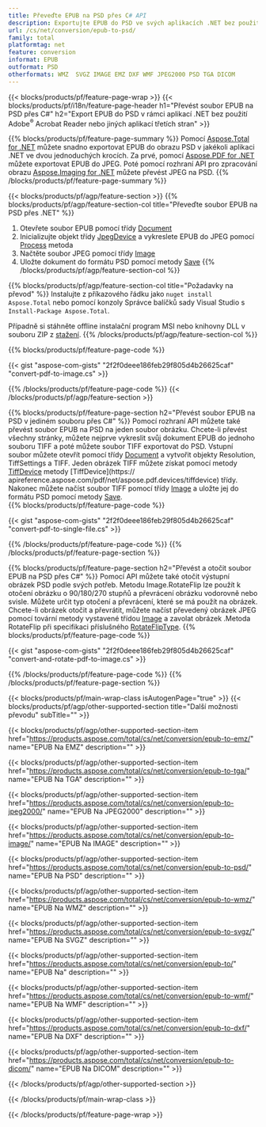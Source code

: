 ```yaml
---
title: Převeďte EPUB na PSD přes C# API
description: Exportujte EPUB do PSD ve svých aplikacích .NET bez použití jakékoli aplikace třetí strany
url: /cs/net/conversion/epub-to-psd/
family: total
platformtag: net
feature: conversion
informat: EPUB
outformat: PSD
otherformats: WMZ  SVGZ IMAGE EMZ DXF WMF JPEG2000 PSD TGA DICOM
---
```

{{< blocks/products/pf/feature-page-wrap >}}
{{< blocks/products/pf/i18n/feature-page-header h1="Převést soubor EPUB na PSD přes C#" h2="Export EPUB do PSD v rámci aplikací .NET bez použití Adobe<sup>&reg;</sup> Acrobat Reader nebo jiných aplikací třetích stran" >}}

{{% blocks/products/pf/feature-page-summary %}}
Pomocí [Aspose.Total for .NET](https://products.aspose.com/total/net/) můžete snadno exportovat EPUB do obrazu PSD v jakékoli aplikaci .NET ve dvou jednoduchých krocích. Za prvé, pomocí [Aspose.PDF for .NET](https://products.aspose.com/pdf/net/) můžete exportovat EPUB do JPEG. Poté pomocí rozhraní API pro zpracování obrazu [Aspose.Imaging for .NET](https://products.aspose.com/imaging/net/) můžete převést JPEG na PSD.
{{% /blocks/products/pf/feature-page-summary  %}}

{{< blocks/products/pf/agp/feature-section >}}
{{% blocks/products/pf/agp/feature-section-col title="Převeďte soubor EPUB na PSD přes .NET" %}}
1. Otevřete soubor EPUB pomocí třídy [Document](https://apireference.aspose.com/pdf/net/aspose.pdf/document)
2. Inicializujte objekt třídy [JpegDevice](https://apireference.aspose.com/pdf/net/aspose.pdf.devices/jpegdevice) a vykreslete EPUB do JPEG pomocí [Process](https://apireference.aspose.com/pdf/net/aspose.pdf.devices.pagedevice/process/methods/1) metoda
3. Načtěte soubor JPEG pomocí třídy [Image](https://apireference.aspose.com/imaging/net/aspose.imaging/image)
4. Uložte dokument do formátu PSD pomocí metody [Save](https://apireference.aspose.com/imaging/net/aspose.imaging.image/save/methods/4)
{{% /blocks/products/pf/agp/feature-section-col %}}

{{% blocks/products/pf/agp/feature-section-col title="Požadavky na převod" %}}
Instalujte z příkazového řádku jako ```nuget install Aspose.Total``` nebo pomocí konzoly Správce balíčků sady Visual Studio s ```Install-Package Aspose.Total```.

Případně si stáhněte offline instalační program MSI nebo knihovny DLL v souboru ZIP z [stažení](https://downloads.aspose.com/total/net).
{{% /blocks/products/pf/agp/feature-section-col %}}

{{% blocks/products/pf/feature-page-code %}}

{{< gist "aspose-com-gists" "2f2f0deee186feb29f805d4b26625caf" "convert-pdf-to-image.cs" >}}


{{% /blocks/products/pf/feature-page-code %}}
{{< /blocks/products/pf/agp/feature-section >}}

{{% blocks/products/pf/feature-page-section  h2="Převést soubor EPUB na PSD v jediném souboru přes C#" %}}
Pomocí rozhraní API můžete také převést soubor EPUB na PSD na jeden soubor obrázku. Chcete-li převést všechny stránky, můžete nejprve vykreslit svůj dokument EPUB do jednoho souboru TIFF a poté můžete soubor TIFF exportovat do PSD. Vstupní soubor můžete otevřít pomocí třídy [Document](https://apireference.aspose.com/pdf/net/aspose.pdf/document) a vytvořit objekty Resolution, TiffSettings a TIFF. Jeden obrázek TIFF můžete získat pomocí metody [TiffDevice](https://apireference.aspose.com/pdf/net/aspose.pdf.devices.documentdevice/process/methods/3) metody [TiffDevice](https:// apireference.aspose.com/pdf/net/aspose.pdf.devices/tiffdevice) třídy. Nakonec můžete načíst soubor TIFF pomocí třídy [Image](https://apireference.aspose.com/imaging/net/aspose.imaging/image)
a uložte jej do formátu PSD pomocí metody [Save](https://apireference.aspose.com/imaging/net/aspose.imaging.image/save/methods/4).  
{{% blocks/products/pf/feature-page-code %}}

{{< gist "aspose-com-gists" "2f2f0deee186feb29f805d4b26625caf" "convert-pdf-to-single-file.cs" >}}

{{% /blocks/products/pf/feature-page-code  %}}
{{% /blocks/products/pf/feature-page-section %}}

{{% blocks/products/pf/feature-page-section  h2="Převést a otočit soubor EPUB na PSD přes C#" %}}
Pomocí API můžete také otočit výstupní obrázek PSD podle svých potřeb. Metodu Image.RotateFlip lze použít k otočení obrázku o 90/180/270 stupňů a převrácení obrázku vodorovně nebo svisle. Můžete určit typ otočení a převrácení, které se má použít na obrázek. Chcete-li obrázek otočit a převrátit, můžete načíst převedený obrázek JPEG pomocí tovární metody vystavené třídou [Image](https://apireference.aspose.com/imaging/net/aspose.imaging/image) a zavolat obrázek .Metoda RotateFlip při specifikaci příslušného [RotateFlipType](https://apireference.aspose.com/imaging/net/aspose.imaging/rotatefliptype). 
{{% blocks/products/pf/feature-page-code %}}

{{< gist "aspose-com-gists" "2f2f0deee186feb29f805d4b26625caf" "convert-and-rotate-pdf-to-image.cs" >}}

{{% /blocks/products/pf/feature-page-code  %}}
{{% /blocks/products/pf/feature-page-section %}}

{{< blocks/products/pf/main-wrap-class isAutogenPage="true" >}}
{{< blocks/products/pf/agp/other-supported-section title="Další možnosti převodu" subTitle="" >}}

{{< blocks/products/pf/agp/other-supported-section-item href="https://products.aspose.com/total/cs/net/conversion/epub-to-emz/" name="EPUB Na EMZ" description="" >}}

{{< blocks/products/pf/agp/other-supported-section-item href="https://products.aspose.com/total/cs/net/conversion/epub-to-tga/" name="EPUB Na TGA" description="" >}}

{{< blocks/products/pf/agp/other-supported-section-item href="https://products.aspose.com/total/cs/net/conversion/epub-to-jpeg2000/" name="EPUB Na JPEG2000" description="" >}}

{{< blocks/products/pf/agp/other-supported-section-item href="https://products.aspose.com/total/cs/net/conversion/epub-to-image/" name="EPUB Na IMAGE" description="" >}}

{{< blocks/products/pf/agp/other-supported-section-item href="https://products.aspose.com/total/cs/net/conversion/epub-to-psd/" name="EPUB Na PSD" description="" >}}

{{< blocks/products/pf/agp/other-supported-section-item href="https://products.aspose.com/total/cs/net/conversion/epub-to-wmz/" name="EPUB Na WMZ" description="" >}}

{{< blocks/products/pf/agp/other-supported-section-item href="https://products.aspose.com/total/cs/net/conversion/epub-to-svgz/" name="EPUB Na SVGZ" description="" >}}

{{< blocks/products/pf/agp/other-supported-section-item href="https://products.aspose.com/total/cs/net/conversion/epub-to/" name="EPUB Na" description="" >}}

{{< blocks/products/pf/agp/other-supported-section-item href="https://products.aspose.com/total/cs/net/conversion/epub-to-wmf/" name="EPUB Na WMF" description="" >}}

{{< blocks/products/pf/agp/other-supported-section-item href="https://products.aspose.com/total/cs/net/conversion/epub-to-dxf/" name="EPUB Na DXF" description="" >}}

{{< blocks/products/pf/agp/other-supported-section-item href="https://products.aspose.com/total/cs/net/conversion/epub-to-dicom/" name="EPUB Na DICOM" description="" >}}



{{< /blocks/products/pf/agp/other-supported-section >}}

{{< /blocks/products/pf/main-wrap-class >}}

{{< /blocks/products/pf/feature-page-wrap >}}